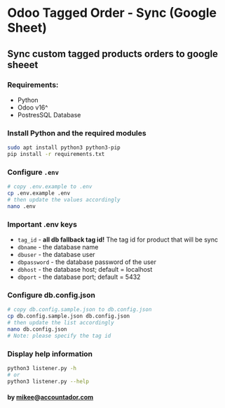 # Odoo Tagged Order - Sync (Google Sheet)

## Sync custom tagged products orders to google sheeet

### Requirements:

- Python
- Odoo v16^
- PostresSQL Database

### Install Python and the required modules

```bash
sudo apt install python3 python3-pip
pip install -r requirements.txt
```

### Configure `.env`

```bash
# copy .env.example to .env
cp .env.example .env
# then update the values accordingly
nano .env
```

### Important .env keys

- `tag_id` - <b>all db fallback tag id!</b> The tag id for product that will be sync
- `dbname` - the database name
- `dbuser` - the database user
- `dbpassword` - the database password of the user
- `dbhost` - the database host; default = localhost
- `dbport` - the database port; default = 5432

### Configure db.config.json

```bash
# copy db.config.sample.json to db.config.json
cp db.config.sample.json db.config.json
# then update the list accordingly
nano db.config.json
# Note: please specify the tag id
```

### Display help information

```bash
python3 listener.py -h
# or
python3 listener.py --help
```

#### by [mikee](https://github.com/mikesaraus)@[accountador.com](https://accountador.com)
